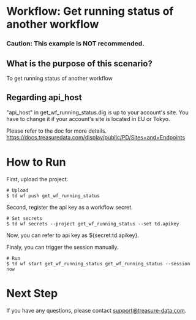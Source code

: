 # Workflow: Get running status of another workflow

### Caution: This example is NOT recommended.

## What is the purpose of this scenario?
To get running status of another workflow

## Regarding api_host
"api_host" in get_wf_running_status.dig is up to your account's site.
You have to change it if your account's site is located in EU or Tokyo.

Please refer to the doc for more details.
https://docs.treasuredata.com/display/public/PD/Sites+and+Endpoints

# How to Run
First, upload the project.

    # Upload
    $ td wf push get_wf_running_status

Second, register the api key as a workflow secret.

    # Set secrets
    $ td wf secrets --project get_wf_running_status --set td.apikey

Now, you can refer to api key as ${secret:td.apikey}.

Finaly, you can trigger the session manually.

    # Run
    $ td wf start get_wf_running_status get_wf_running_status --session now

# Next Step

If you have any questions, please contact [support@treasure-data.com](support@treasure-data.com).
